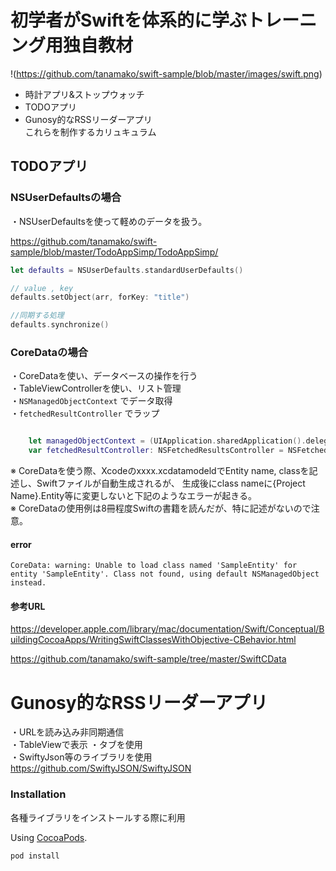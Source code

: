 
# 初学者がSwiftを体系的に学ぶトレーニング用独自教材

!(https://github.com/tanamako/swift-sample/blob/master/images/swift.png)

- 時計アプリ&ストップウォッチ  
- TODOアプリ  
- Gunosy的なRSSリーダーアプリ  
これらを制作するカリュキュラム

## TODOアプリ
### NSUserDefaultsの場合

・NSUserDefaultsを使って軽めのデータを扱う。

https://github.com/tanamako/swift-sample/blob/master/TodoAppSimp/TodoAppSimp/  

```swift
let defaults = NSUserDefaults.standardUserDefaults()

// value , key
defaults.setObject(arr, forKey: "title")

//同期する処理
defaults.synchronize()

```

### CoreDataの場合

・CoreDataを使い、データベースの操作を行う  
・TableViewControllerを使い、リスト管理  
・`NSManagedObjectContext` でデータ取得  
・`fetchedResultController` でラップ  

```swift

    let managedObjectContext = (UIApplication.sharedApplication().delegate as AppDelegate).managedObjectContext
    var fetchedResultController: NSFetchedResultsController = NSFetchedResultsController()

```
※ CoreDataを使う際、Xcodeのxxxx.xcdatamodeldでEntity name, classを記述し、Swiftファイルが自動生成されるが、
生成後にclass nameに{Project Name}.Entity等に変更しないと下記のようなエラーが起きる。  
※ CoreDataの使用例は8冊程度Swiftの書籍を読んだが、特に記述がないので注意。

#### error

```
CoreData: warning: Unable to load class named 'SampleEntity' for entity 'SampleEntity'. Class not found, using default NSManagedObject instead.
```
#### 参考URL
https://developer.apple.com/library/mac/documentation/Swift/Conceptual/BuildingCocoaApps/WritingSwiftClassesWithObjective-CBehavior.html  

https://github.com/tanamako/swift-sample/tree/master/SwiftCData  



# Gunosy的なRSSリーダーアプリ
・URLを読み込み非同期通信  
・TableViewで表示
・タブを使用  
・SwiftyJson等のライブラリを使用  
https://github.com/SwiftyJSON/SwiftyJSON


### Installation
各種ライブラリをインストールする際に利用

Using [CocoaPods](http://cocoapods.org).

```sh
pod install
```
